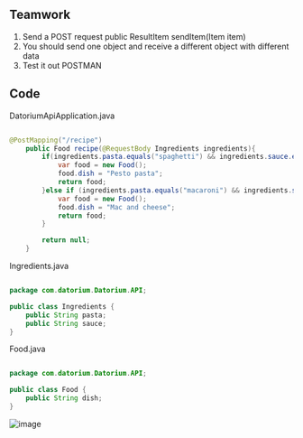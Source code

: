 ## Teamwork
1. Send a POST request public ResultItem sendItem(Item item)
2. You should send one object and receive a different object with different data
3. Test it out POSTMAN


## Code
DatoriumApiApplication.java
```java

@PostMapping("/recipe")
    public Food recipe(@RequestBody Ingredients ingredients){
        if(ingredients.pasta.equals("spaghetti") && ingredients.sauce.equals("pesto")){
            var food = new Food();
            food.dish = "Pesto pasta";
            return food;
        }else if (ingredients.pasta.equals("macaroni") && ingredients.sauce.equals("creamy cheese")) {
            var food = new Food();
            food.dish = "Mac and cheese";
            return food;
        }

        return null;
    }
```

Ingredients.java
```java

package com.datorium.Datorium.API;

public class Ingredients {
    public String pasta;
    public String sauce;
}
```

Food.java
```java

package com.datorium.Datorium.API;

public class Food {
    public String dish;
}
```


![image](https://github.com/user-attachments/assets/ea932cb5-439a-45fc-b501-d520a9518c78)


